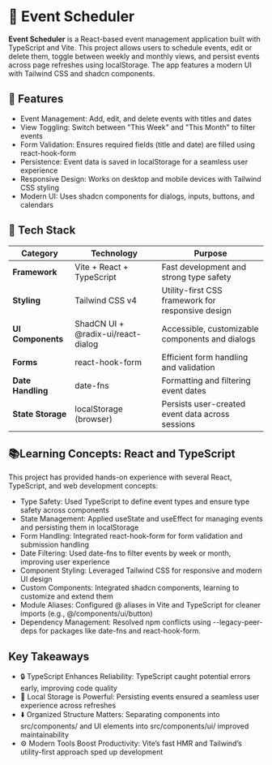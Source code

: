 # 📅 Event Scheduler

**Event Scheduler** is a React-based event management application built with TypeScript and Vite. This project allows users to schedule events, edit or delete them, toggle between weekly and monthly views, and persist events across page refreshes using localStorage. The app features a modern UI with Tailwind CSS and shadcn components.

## 🚀 Features

- Event Management: Add, edit, and delete events with titles and dates
- View Toggling: Switch between "This Week" and "This Month" to filter events
- Form Validation: Ensures required fields (title and date) are filled using react-hook-form
- Persistence: Event data is saved in localStorage for a seamless user experience
- Responsive Design: Works on desktop and mobile devices with Tailwind CSS styling
- Modern UI: Uses shadcn components for dialogs, inputs, buttons, and calendars

## 🧱 Tech Stack

| **Category**      | **Technology**                     | **Purpose**                                       |
| ----------------- | ---------------------------------- | ------------------------------------------------- |
| **Framework**     | Vite + React + TypeScript          | Fast development and strong type safety           |
| **Styling**       | Tailwind CSS v4                    | Utility-first CSS framework for responsive design |
| **UI Components** | ShadCN UI + @radix-ui/react-dialog | Accessible, customizable components and dialogs   |
| **Forms**         | react-hook-form                    | Efficient form handling and validation            |
| **Date Handling** | date-fns                           | Formatting and filtering event dates              |
| **State Storage** | localStorage (browser)             | Persists user-created event data across sessions  |


## 📚Learning Concepts: React and TypeScript 

This project has provided hands-on experience with several React, TypeScript, and web development concepts:

- Type Safety: Used TypeScript to define event types and ensure type safety across components
- State Management: Applied useState and useEffect for managing events and persisting them in localStorage
- Form Handling: Integrated react-hook-form for form validation and submission handling
- Date Filtering: Used date-fns to filter events by week or month, improving user experience
- Component Styling: Leveraged Tailwind CSS for responsive and modern UI design
- Custom Components: Integrated shadcn components, learning to customize and extend them
- Module Aliases: Configured @ aliases in Vite and TypeScript for cleaner imports (e.g., @/components/ui/button)
- Dependency Management: Resolved npm conflicts using --legacy-peer-deps for packages like date-fns and react-hook-form.

## Key Takeaways

- 🔒 TypeScript Enhances Reliability: TypeScript caught potential errors early, improving code quality
- 🔄 Local Storage is Powerful: Persisting events ensured a seamless user experience across refreshes
- ⬇️ Organized Structure Matters: Separating components into src/components/ and UI elements into src/components/ui/ improved maintainability
- ⚙️ Modern Tools Boost Productivity: Vite’s fast HMR and Tailwind’s utility-first approach sped up development
